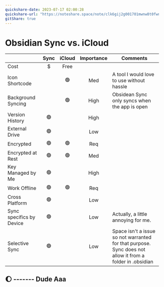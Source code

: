 ```yaml
---
quickshare-date: 2023-07-17 02:00:28
quickshare-url: "https://noteshare.space/note/clk6gij2g001701mwnw8t0fwn#5k62fgCmcsTnPJ7MLzQTXh9NwM2Q+Yf8PRDdcM6yp4A"
gitShare: true
---
```

# Obsidian Sync vs. iCloud

|                          |        Sync        |       iCloud       | Importance | Comments                                                                                                 |
| ------------------------ |:------------------:|:------------------:|:----------:| -------------------------------------------------------------------------------------------------------- |
| Cost                     |         $          |        Free        |            |                                                                                                          |
| Icon Shortcode           |                    | :green_circle: |    Med     | A tool I would love to use without hassle                                                                |
| Background Syncing       |                    | :green_circle: |    High    | Obsidean Sync only syncs when the app is open                                                            |
| Version History          | :green_circle: |                    |    High    |                                                                                                          |
| External Drive           | :green_circle: |                    |    Low     |                                                                                                          |
| Encrypted                | :green_circle: | :green_circle: |    Req     |                                                                                                          |
| Encrypted at Rest        |         :green_circle:           | :green_circle: |    Med     |                                                                                                          |
| Key Managed by Me        | :green_circle: |                    |    High    |                                                                                                          |
| Work Offline             | :green_circle: | :green_circle: |    Req     |                                                                                                          |
| Cross Platform           | :green_circle: |                    |    Low     |                                                                                                          |
| Sync specifics by Device | :green_circle: |                    |    Low     | Actually, a little annoying for me.                                                                      |
| Selective Sync           | :green_circle: |                    |    Low     | Space isn't a issue so not warranted for that purpose. Sync does not allow it from a folder in .obsidian |

:moon: -------
Dude
Aaa
-